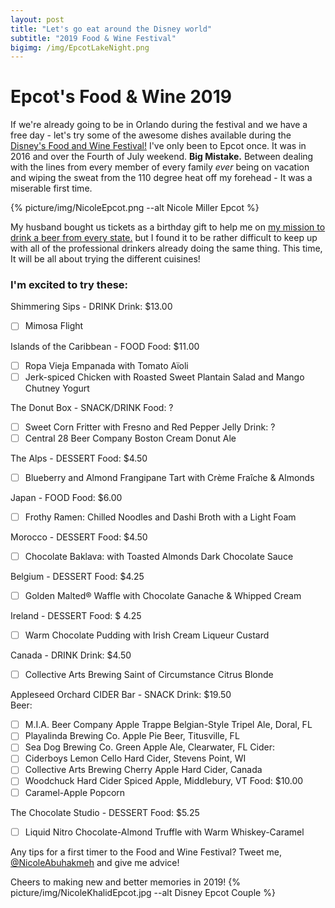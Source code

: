 ```yaml
---
layout: post
title: "Let's go eat around the Disney world"
subtitle: "2019 Food & Wine Festival"
bigimg: /img/EpcotLakeNight.png
---
```


# Epcot's Food & Wine 2019

If we're already going to be in Orlando during the festival and we have a free day - let's try some of the awesome dishes available during the 
[Disney's Food and Wine Festival!](https://disneyworld.disney.go.com/dining/epcot/food-wine-marketplaces/) 
I've only been to Epcot once. It was in 2016 and over the Fourth of July weekend. **Big Mistake.** 
Between dealing with the lines from every member of every family *ever* being on vacation and wiping the sweat from the 110 degree heat off my forehead - It was a miserable first time.  

{% picture/img/NicoleEpcot.png --alt Nicole Miller Epcot %}

 My husband bought us tickets as a birthday gift to help me on [my mission to drink a beer from every state.](https://www.wanderinglush.com/2017-05-20-untappd-data/) but I found it to be rather difficult to keep up with all of the professional drinkers already doing the same thing.  This time, It will be all about trying the different cuisines! 

### I'm excited to try these: 

Shimmering Sips - DRINK
Drink: $13.00
- [ ] Mimosa Flight

Islands of the Caribbean - FOOD
Food: $11.00
- [ ] Ropa Vieja Empanada with Tomato Aïoli
- [ ] Jerk-spiced Chicken with Roasted Sweet Plantain Salad and Mango Chutney Yogurt

The Donut Box - SNACK/DRINK
Food: ?
- [ ] Sweet Corn Fritter with Fresno and Red Pepper Jelly
Drink: ?
- [ ] Central 28 Beer Company Boston Cream Donut Ale

The Alps - DESSERT
Food: $4.50
- [ ] Blueberry and Almond Frangipane Tart with Crème Fraîche & Almonds	

Japan - FOOD
Food: $6.00
- [ ] Frothy Ramen: Chilled Noodles and Dashi Broth with a Light Foam

Morocco - DESSERT
Food: $4.50
- [ ] Chocolate Baklava: with Toasted Almonds  Dark Chocolate Sauce

Belgium - DESSERT
Food: $4.25
- [ ] Golden Malted® Waffle with Chocolate Ganache & Whipped Cream

Ireland - DESSERT
Food: $ 4.25
- [ ] Warm Chocolate Pudding with Irish Cream Liqueur Custard

Canada - DRINK
Drink: $4.50
- [ ] Collective Arts Brewing Saint of Circumstance Citrus Blonde

Appleseed Orchard CIDER Bar - SNACK
Drink: $19.50	
Beer:
- [ ] M.I.A. Beer Company Apple Trappe Belgian-Style Tripel Ale, Doral, FL
- [ ] Playalinda Brewing Co. Apple Pie Beer, Titusville, FL
- [ ] Sea Dog Brewing Co. Green Apple Ale, Clearwater, FL
Cider: 
- [ ] Ciderboys Lemon Cello Hard Cider, Stevens Point, WI
- [ ] Collective Arts Brewing Cherry Apple Hard Cider, Canada
- [ ] Woodchuck Hard Cider Spiced Apple, Middlebury, VT
Food: $10.00
- [ ] Caramel-Apple Popcorn

The Chocolate Studio - DESSERT
Food: $5.25
- [ ]  Liquid Nitro Chocolate-Almond Truffle with Warm Whiskey-Caramel



Any tips for a first timer to the Food and Wine Festival?  Tweet me, [@NicoleAbuhakmeh](https://twitter.com/nicoleabuhakmeh) and give me advice! 

Cheers to making new and better memories in 2019!
{% picture/img/NicoleKhalidEpcot.jpg --alt Disney Epcot Couple %}
